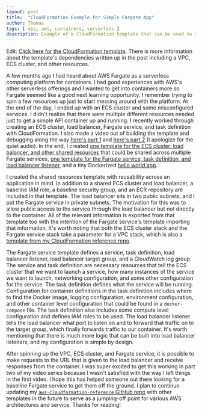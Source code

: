 ```yaml
---
layout: post
title:  "CloudFormation Example for Simple Fargate App"
author: Thomas
tags: [ ops, aws, containers, serverless ]
description: Example of a CloudFormation template that can be used to start developing on AWS Fargate
---
```


Edit: [Click here for the CloudFormation template](https://github.com/thomasstep/aws-cloudformation-reference/blob/0d6d79f9db33e8ff3f07c9588a822ddff5ad5109/fargate/basic/serverless-container-api.yml). There is more information about the template's dependencies written up in the post including a VPC, ECS cluster, and other resources.

A few months ago I had heard about AWS Fargate as a serverless computing platform for containers. I had good experiences with AWS's other serverless offerings and I wanted to get into containers more so Fargate seemed like a good next learning opportunity. I remember trying to spin a few resources up just to start messing around with the platform. At the end of the day, I ended up with an ECS cluster and some misconfigured services. I didn't realize that there were multiple different resources needed just to get a simple API container up and running. I recently worked through creating an ECS cluster, load balancer, Fargate service, and task definition with CloudFormation. I also made a video out of building the template and debugging along the way [here's part 1](https://www.youtube.com/watch?v=puYOIAQFZkI) and [here's part 2](https://www.youtube.com/watch?v=z-NTlU3oxbs) (I apologize for the quiet audio). In the end, I created [one template for the ECS cluster, load balancer, and other shared resources](https://github.com/thomasstep/aws-cloudformation-reference/blob/0d6d79f9db33e8ff3f07c9588a822ddff5ad5109/fargate/ecs-cluster.yml) that could be shared across multiple Fargate services, [one template for the Fargate service, task definition, and load balancer listener](https://github.com/thomasstep/aws-cloudformation-reference/blob/0d6d79f9db33e8ff3f07c9588a822ddff5ad5109/fargate/basic/serverless-container-api.yml), and a tiny Dockerized [hello world app](https://github.com/thomasstep/aws-cloudformation-reference/tree/0d6d79f9db33e8ff3f07c9588a822ddff5ad5109/fargate/basic).

I created the shared resources template with reusability across an application in mind. In addition to a shared ECS cluster and load balancer, a baseline IAM role, a baseline security group, and an ECR repository are included in that template. The load balancer sits in two public subnets, and I put the Fargate service in private subnets. The motivation for this was to allow public access to the service through the load balancer but not directly to the container. All of the relevant information is exported from that template too with the intention of the Fargate service's template importing that information. It's worth noting that both the ECS cluster stack and the Fargate service stack take a parameter for a VPC stack, which is also a [template from my CloudFormation reference repo](https://github.com/thomasstep/aws-cloudformation-reference/blob/0d6d79f9db33e8ff3f07c9588a822ddff5ad5109/vpc/basic/vpc.yml).

The Fargate service template defines a service, task definition, load balancer listener, load balancer target group, and a CloudWatch log group. The service and task definition are necessary resources that tell the ECS cluster that we want to launch a service, how many instances of the service we want to launch, networking configuration, and some other configuration for the service. The task definition defines what the service will be running. Configuration for container definitions in the task definition includes where to find the Docker image, logging configuration, environment configuration, and other container level configuration that could be found in a `docker-compose` file. The task definition also includes some compute level configuration and defines IAM roles to be used. The load balancer listener tells the load balancer what port to listen on and to forward that traffic on to the target group, which finally forwards traffic to our container. It's worth mentioning that there is much more logic that can be built into load balancer listeners, and my configuration is simple by design.

After spinning up the VPC, ECS cluster, and Fargate service, it is possible to make requests to the URL that is given to the load balancer and receive responses from the container. I was super excited to get this working in part two of my video series because I wasn't satisfied with the way I left things in the first video. I hope this has helped someone out there looking for a baseline Fargate service to get them off the ground. I plan to continue updating my [`aws-cloudformation-reference` GitHub repo](https://github.com/thomasstep/aws-cloudformation-reference) with other templates in the future to serve as a jumping-off point for various AWS architectures and service. Thanks for reading!
